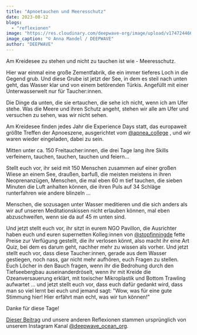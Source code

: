 ```yaml
---
title: "Apnoetauchen und Meeresschutz"
date: 2023-08-12
blogs: 
  - "reflexionen"
image: "https://res.cloudinary.com/deepwave-org/image/upload/v1747244663/deepwave.org/WhatsApp-Image-2023-11-24-at-07.10.00.jpg"
image_caption: "© Anna Mandel / DEEPWAVE"
author: "DEEPWAVE"
---
```


Am Kreidesee zu stehen und nicht zu tauchen ist wie - Meeresschutz.

Hier war einmal eine große Zementfabrik, die ein immer tieferes Loch in die Gegend grub. Und diese Grube ist jetzt der See, in dem es steil nach unten geht, das Wasser klar und von einem betörenden Türkis. Angefüllt mit einer Unterwasserwelt nur für Taucher:innen.

Die Dinge da unten, die sie ertauchen, die sehe ich nicht, wenn ich am Ufer stehe. Was die Meere und ihren Schutz angeht, stehen wir alle am Ufer und versuchen zu sehen, was wir nicht sehen.

Am Kreidesee finden jedes Jahr die Experience Days statt, das europaweit größte Treffen der Apnoeszene, ausgerichtet vom [@apnea\_college](https://www.instagram.com/apnea_college/) , und wir waren wieder eingeladen, dabei zu sein.

Mitten unter ca. 150 Freitaucher:innen, die drei Tage lang ihre Skills verfeinern, tauchen, tauchen, tauchen und feiern...

Stellt euch vor, ihr seid mit 150 Menschen zusammen auf einer großen Wiese an einem See, draußen, barfuß, die meisten meistens in ihren Neoprenanzügen, Menschen, die mal eben 60 m tief tauchen, die sieben Minuten die Luft anhalten können, die ihren Puls auf 34 Schläge runterfahren wie andere blinzeln ...

Menschen, die sozusagen unter Wasser meditieren und die sich anders als wir auf unseren Meditationskissen nicht erlauben können, mal eben abzuschweifen, wenn sie da auf 45 m unten sind.

Und jetzt stellt euch vor, ihr sitzt in eurem NGO Pavillon, die Ausrichter haben euch und euren supernetten Kolleg:innen von [@stopfinningde](https://www.instagram.com/stopfinningde/) fette Preise zur Verfügung gestellt, die ihr verlosen könnt, also macht ihr eine Art Quiz, bei dem es darum geht, nachher mehr zu wissen als vorher. Und jetzt stellt euch vor, dass diese Taucher:innen, gerade aus dem Wasser gestiegen, noch nass, gar nicht mehr aufhören, euch Fragen zu stellen. Euch Löcher in den Bauch fragen, wenn ihr die Bedrohung durch den Tiefseebergbau auseinanderdröselt, wenn ihr mit Kreide die Ozeanversauerung erklärt, mit toxischer Mikroplastik und Bottom Trawling aufwartet ... und jetzt stellt euch vor, dass euch dafür gedankt wird, dass man so viel lernt bei euch und jemand sagt: "Wow, was für eine gute Stimmung hier! Hier erfährt man echt, was wir tun können!"

Danke für diese Tage!

[Dieser Beitrag](https://www.instagram.com/p/Cv0s8HzNpdC/?img_index=1) und unsere anderen Reflexionen stammen ursprünglich von unserem Instagram Kanal [@deepwave\_ocean\_org](https://www.instagram.com/deepwave_ocean_org/).
